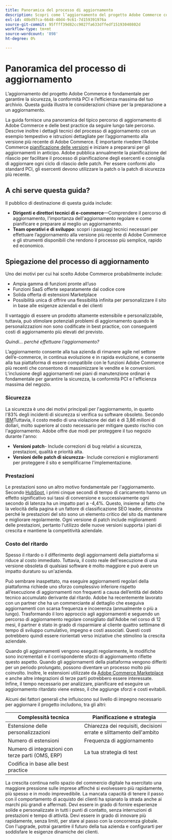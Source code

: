 ```yaml
---
title: Panoramica del processo di aggiornamento
description: Scopri come l’aggiornamento del progetto Adobe Commerce contribuisce a proteggere la vetrina e a garantire un funzionamento efficiente.
exl-id: 40bd97ca-6648-40d4-9c61-7d159391976a
source-git-commit: 95ffff39d82cc9027fa633dffedf15193040802d
workflow-type: tm+mt
source-wordcount: '898'
ht-degree: 0%

---
```


# Panoramica del processo di aggiornamento

L’aggiornamento del progetto Adobe Commerce è fondamentale per garantire la sicurezza, la conformità PCI e l’efficienza massima del tuo archivio. Questa guida illustra le considerazioni chiave per la preparazione a un aggiornamento.

La guida fornisce una panoramica del tipico percorso di aggiornamento di Adobe Commerce e delle best practice da seguire lungo tale percorso. Descrive inoltre i dettagli tecnici del processo di aggiornamento con un esempio tempestivo e istruzioni dettagliate per l’aggiornamento alla versione più recente di Adobe Commerce. È importante rivedere l’Adobe Commerce [pianificazione delle versioni](../release/schedule.md) e iniziare a prepararsi per gli aggiornamenti in anticipo. Adobe pubblica annualmente la pianificazione del rilascio per facilitare il processo di pianificazione degli esercenti e consiglia di aggiornare ogni ciclo di rilascio delle patch. Per essere conformi allo standard PCI, gli esercenti devono utilizzare la patch o la patch di sicurezza più recente.

## A chi serve questa guida?

Il pubblico di destinazione di questa guida include:

- **Dirigenti e direttori tecnici di e-commerce**—Comprendere il percorso di aggiornamento, l&#39;importanza dell&#39;aggiornamento regolare e come pianificare e preparare al meglio un aggiornamento.
- **Team operativi e di sviluppo**: scopri i passaggi tecnici necessari per effettuare l’aggiornamento alla versione più recente di Adobe Commerce e gli strumenti disponibili che rendono il processo più semplice, rapido ed economico.

## Spiegazione del processo di aggiornamento

Uno dei motivi per cui hai scelto Adobe Commerce probabilmente include:

- Ampia gamma di funzioni pronte all’uso
- Funzioni SaaS offerte separatamente dal codice core
- Solida offerta di estensioni Marketplace
- Possibilità unica di offrire una flessibilità infinita per personalizzare il sito in base alle esigenze aziendali e dei clienti

Il vantaggio di essere un prodotto altamente estensibile e personalizzabile, tuttavia, può stimolare potenziali problemi di aggiornamento quando le personalizzazioni non sono codificate in best practice, con conseguenti costi di aggiornamento più elevati del previsto.

_Quindi... perché effettuare l&#39;aggiornamento?_

L’aggiornamento consente alla tua azienda di rimanere agile nel settore dell’e-commerce, in continua evoluzione e in rapida evoluzione, e consente alla tua piattaforma di essere compatibile con le funzioni Adobe Commerce più recenti che consentono di massimizzare le vendite e le conversioni. L&#39;inclusione degli aggiornamenti nei piani di manutenzione ordinari è fondamentale per garantire la sicurezza, la conformità PCI e l&#39;efficienza massima del negozio.

### Sicurezza

La sicurezza è uno dei motivi principali per l&#39;aggiornamento, in quanto l&#39;83% degli incidenti di sicurezza si verifica su software obsoleto. Secondo [IBM](https://www.ibm.com/reports/data-breach)Tuttavia, il costo medio di una violazione dei dati è di 3,86 milioni di dollari, molto superiore al costo necessario per mitigare questo rischio con l&#39;aggiornamento. Adobe offre due modi per proteggere il tuo negozio durante l&#39;anno:

- **Versioni patch**- Include correzioni di bug relativi a sicurezza, prestazioni, qualità e priorità alta.
- **Versioni delle patch di sicurezza**- Include correzioni e miglioramenti per proteggere il sito e semplificarne l&#39;implementazione.

### Prestazioni

Le prestazioni sono un altro motivo fondamentale per l&#39;aggiornamento. Secondo [HubSpot](https://blog.hubspot.com/marketing/page-load-time-conversion-rates), i primi cinque secondi di tempo di caricamento hanno un effetto significativo sui tassi di conversione e successivamente ogni secondo di latenza ha un impatto pari a -4,4%. Questo, insieme al fatto che la velocità della pagina è un fattore di classificazione SEO leader, dimostra perché le prestazioni del sito sono un elemento critico del sito da mantenere e migliorare regolarmente. Ogni versione di patch include miglioramenti delle prestazioni, pertanto l&#39;utilizzo delle nuove versioni supporta i piani di crescita e mantiene la competitività aziendale.

### Costo del ritardo

Spesso il ritardo o il differimento degli aggiornamenti della piattaforma si riduce al costo immediato. Tuttavia, il costo reale dell&#39;esecuzione di una versione obsoleta di qualsiasi software è molto maggiore e può avere un impatto duraturo su un&#39;azienda.

Può sembrare inaspettato, ma eseguire aggiornamenti regolari della piattaforma richiede uno sforzo complessivo inferiore rispetto all’esecuzione di aggiornamenti non frequenti a causa dell’entità del debito tecnico accumulato derivante dal ritardo. Adobe ha recentemente lavorato con un partner che ha un commerciante al dettaglio che eseguiva aggiornamenti con scarsa frequenza e incoerenza (annualmente o più a lungo). Trasformando il loro approccio agli aggiornamenti e seguendo un percorso di aggiornamento regolare consigliato dall&#39;Adobe nel corso di 12 mesi, il partner è stato in grado di risparmiare al cliente quattro settimane di tempo di sviluppo cumulativo, impegno e costi associati. Questi costi potrebbero quindi essere riorientati verso iniziative che stimolino la crescita aziendale.

Quando gli aggiornamenti vengono eseguiti regolarmente, le modifiche sono incrementali e il corrispondente sforzo di aggiornamento riflette questo aspetto. Quando gli aggiornamenti della piattaforma vengono differiti per un periodo prolungato, possono diventare un processo molto più coinvolto. Inoltre, le estensioni utilizzate da [Adobe Commerce Marketplace](https://marketplace.magento.com/) e anche altre integrazioni di terze parti potrebbero essere interessate. Infine, il tempo necessario per analizzare, pianificare ed eseguire un aggiornamento ritardato viene esteso, il che aggiunge sforzi e costi evitabili.

Alcuni dei fattori generali che influiscono sul livello di impegno necessario per aggiornare il progetto includono, tra gli altri:

| Complessità tecnica | Pianificazione e strategia |
|-----------------------------------------------------------|--------------------------------------------------------------|
| Estensione delle personalizzazioni | Chiarezza dei requisiti, decisioni errate e slittamento dell&#39;ambito |
| Numero di estensioni | Frequenza di aggiornamento |
| Numero di integrazioni con terze parti (OMS, ERP) | La tua strategia di test |
| Codifica in base alle best practice |  |

La crescita continua nello spazio del commercio digitale ha esercitato una maggiore pressione sulle imprese affinché si evolvessero più rapidamente, più spesso e in modo imprevedibile. La mancata capacità di tenere il passo con il comportamento di acquisto dei clienti ha spianato la strada anche ai marchi più grandi e affermati. Devi essere in grado di fornire esperienze solide e personalizzate in tutti i punti di contatto, senza interruzioni di prestazioni e tempo di attività. Devi essere in grado di innovare più rapidamente, senza limiti, per stare al passo con la concorrenza globale. Con l&#39;upgrade, potrai garantire il futuro della tua azienda e configurarti per soddisfare le esigenze dinamiche dei clienti.

